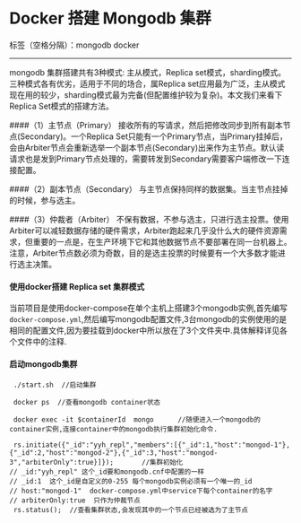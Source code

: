 ﻿# Docker 搭建 Mongodb 集群

标签（空格分隔）：mongodb docker

---

mongodb 集群搭建共有3种模式: 主从模式，Replica set模式，sharding模式。三种模式各有优劣，适用于不同的场合，属Replica set应用最为广泛，主从模式现在用的较少，sharding模式最为完备(但配置维护较为复杂)。本文我们来看下Replica Set模式的搭建方法。

####（1）主节点（Primary） 
接收所有的写请求，然后把修改同步到所有副本节点(Secondary)。一个Replica Set只能有一个Primary节点，当Primary挂掉后，会由Arbiter节点会重新选举一个副本节点(Secondary)出来作为主节点。默认读请求也是发到Primary节点处理的，需要转发到Secondary需要客户端修改一下连接配置。

####（2）副本节点（Secondary） 
与主节点保持同样的数据集。当主节点挂掉的时候，参与选主。

####（3）仲裁者（Arbiter） 
 不保有数据，不参与选主，只进行选主投票。使用Arbiter可以减轻数据存储的硬件需求，Arbiter跑起来几乎没什么大的硬件资源需求，但重要的一点是，在生产环境下它和其他数据节点不要部署在同一台机器上。 
注意，Arbiter节点数必须为奇数，目的是选主投票的时候要有一个大多数才能进行选主决策。

#### 使用docker搭建 Replica set 集群模式
当前项目是使用docker-compose在单个主机上搭建3个mongodb实例,首先编写`docker-compose.yml`,然后编写mongodb配置文件,3台mongodb的实例使用的是相同的配置文件,因为要挂载到docker中所以放在了3个文件夹中.具体解释详见各个文件中的注释.

#### 启动mongodb集群
```
 ./start.sh  //启动集群
 
 docker ps  //查看mongodb container状态
 
 docker exec -it $containerId  mongo      //随便进入一个mongodb的container实例,连接container中的mongodb执行集群初始化命令.
 
 rs.initiate({"_id":"yyh_repl","members":[{"_id":1,"host":"mongod-1"},{"_id":2,"host":"mongod-2"},{"_id":3,"host":"mongod-3","arbiterOnly":true}]});       //集群初始化
// _id:"yyh_repl" 这个_id要和mongodb.cnf中配置的一样
// _id:1  这个_id是自定义的0-255 每个mongodb实例必须有一个唯一的_id
// host:"mongod-1"  docker-compose.yml中service下每个container的名字
// arbiterOnly:true  只作为仲裁节点
 rs.status();  //查看集群状态,会发现其中的一个节点已经被选为了主节点
 
```




